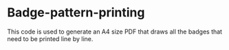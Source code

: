# Badge-pattern-printing
This code is used to generate an A4 size PDF that draws all the badges that need to be printed line by line.
